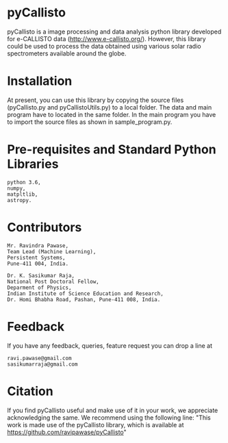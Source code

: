 # pyCallisto

pyCallisto is a image processing and data analysis python library developed for e-CALLISTO data (http://www.e-callisto.org/). However, this library could be used to process the data obtained using various solar radio spectrometers available around the globe.

# Installation

At present, you can use this library by copying the source files (pyCallisto.py and pyCallistoUtils.py) to a local folder. The data and main program have to located in the same folder. In the main program you have to import the source files as shown in sample_program.py. 

# Pre-requisites and Standard Python Libraries 

    python 3.6,
    numpy,
    matpltlib,
    astropy.

# Contributors

    Mr. Ravindra Pawase, 
    Team Lead (Machine Learning), 
    Persistent Systems, 
    Pune-411 004, India.
    
    Dr. K. Sasikumar Raja, 
    National Post Doctoral Fellow, 
    Deparment of Physics, 
    Indian Institute of Science Education and Research, 
    Dr. Homi Bhabha Road, Pashan, Pune-411 008, India.

# Feedback

If you have any feedback, queries, feature request you can drop a line at

    ravi.pawase@gmail.com
    sasikumarraja@gmail.com

# Citation

If you find pyCallisto useful and make use of it in your work, we appreciate acknowledging the same. We recommend using the following line: "This work is made use of the pyCallisto library, which is available at https://github.com/ravipawase/pyCallisto"

